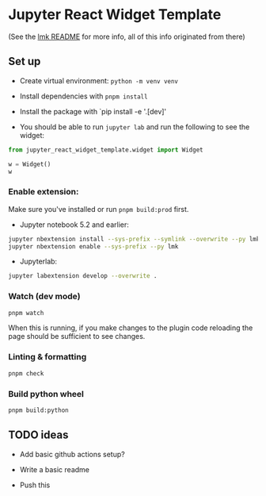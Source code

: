 # Jupyter React Widget Template

(See the [lmk README](https://github.com/lmkapp/lmk/blob/main/packages/python-client/README.md) for more info, all of this info originated from there)

## Set up

- Create virtual environment: `python -m venv venv`

- Install dependencies with `pnpm install`

- Install the package with `pip install -e '.[dev]'

- You should be able to run `jupyter lab` and run the following to see the widget:
```python
from jupyter_react_widget_template.widget import Widget

w = Widget()
w
```

### Enable extension:

Make sure you've installed or run `pnpm build:prod` first.

- Jupyter notebook 5.2 and earlier:
```bash
jupyter nbextension install --sys-prefix --symlink --overwrite --py lmk
jupyter nbextension enable --sys-prefix --py lmk
```
- Jupyterlab:
```bash
jupyter labextension develop --overwrite .
```

### Watch (dev mode)

```bash
pnpm watch
```

When this is running, if you make changes to the plugin code reloading the page should be sufficient to see changes.

### Linting & formatting

```bash
pnpm check
```

### Build python wheel

```bash
pnpm build:python
```

## TODO ideas

- Add basic github actions setup?

- Write a basic readme

- Push this
